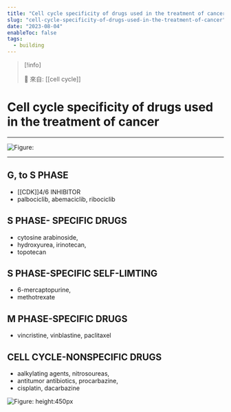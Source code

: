 ```yaml
---
title: "Cell cycle specificity of drugs used in the treatment of cancer"
slug: "cell-cycle-specificity-of-drugs-used-in-the-treatment-of-cancer"
date: "2023-08-04"
enableToc: false
tags:
  - building
---
```


> [!info]
>
> 🌱 來自: [[cell cycle]]

# Cell cycle specificity of drugs used in the treatment of cancer

---

![Figure: ](https://i.imgur.com/myEuoPk.png)

---

## G, to S PHASE

- [[CDK]]4/6 INHIBITOR
- palbociclib, abemaciclib, ribociclib

## S PHASE- SPECIFIC DRUGS

- cytosine arabinoside,
- hydroxyurea, irinotecan,
- topotecan

## S PHASE-SPECIFIC SELF-LIMTING

- 6-mercaptopurine,
- methotrexate

## M PHASE-SPECIFIC DRUGS

- vincristine, vinblastine, paclitaxel

## CELL CYCLE-NONSPECIFIC DRUGS

- aalkylating agents, nitrosoureas,
- antitumor antibiotics, procarbazine,
- cisplatin, dacarbazine

![Figure: height:450px](https://i.imgur.com/dumDDqT.png)
